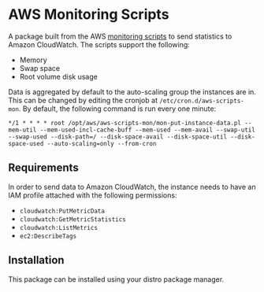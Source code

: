 # AWS Monitoring Scripts

A package built from the AWS [monitoring scripts] to send statistics to Amazon CloudWatch. The scripts support the following:

  - Memory
  - Swap space
  - Root volume disk usage

Data is aggregated by default to the auto-scaling group the instances are in. This can be changed by editing the cronjob at `/etc/cron.d/aws-scripts-mon`. By default, the following command is run every one minute:

```*/1 * * * * root /opt/aws/aws-scripts-mon/mon-put-instance-data.pl --mem-util --mem-used-incl-cache-buff --mem-used --mem-avail --swap-util --swap-used --disk-path=/ --disk-space-avail --disk-space-util --disk-space-used --auto-scaling=only --from-cron```

## Requirements

In order to send data to Amazon CloudWatch, the instance needs to have an IAM profile attached with the following permissions:

  - `cloudwatch:PutMetricData`
  - `cloudwatch:GetMetricStatistics`
  - `cloudwatch:ListMetrics`
  - `ec2:DescribeTags`

## Installation

This package can be installed using your distro package manager.

   [monitoring scripts]: <http://docs.aws.amazon.com/AWSEC2/latest/UserGuide/mon-scripts.html>
